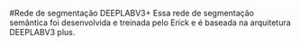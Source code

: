 #Rede de segmentação DEEPLABV3+
Essa rede de segmentação semântica foi desenvolvida e treinada pelo Erick e é baseada na arquitetura DEEPLABV3 plus.

